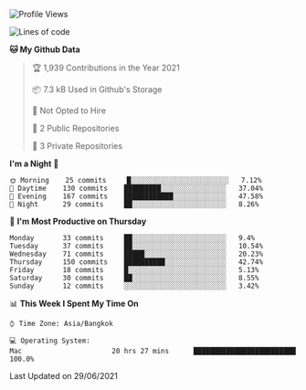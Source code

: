 <!--START_SECTION:waka-->
![Profile Views](http://img.shields.io/badge/Profile%20Views-131-blue)

![Lines of code](https://img.shields.io/badge/From%20Hello%20World%20I%27ve%20Written-25455%20lines%20of%20code-blue)

**🐱 My Github Data** 

> 🏆 1,939 Contributions in the Year 2021
 > 
> 📦 7.3 kB Used in Github's Storage 
 > 
> 🚫 Not Opted to Hire
 > 
> 📜 2 Public Repositories 
 > 
> 🔑 3 Private Repositories  
 > 
**I'm a Night 🦉** 

```text
🌞 Morning    25 commits     █░░░░░░░░░░░░░░░░░░░░░░░░   7.12% 
🌆 Daytime    130 commits    █████████░░░░░░░░░░░░░░░░   37.04% 
🌃 Evening    167 commits    ████████████░░░░░░░░░░░░░   47.58% 
🌙 Night      29 commits     ██░░░░░░░░░░░░░░░░░░░░░░░   8.26%

```
📅 **I'm Most Productive on Thursday** 

```text
Monday       33 commits     ██░░░░░░░░░░░░░░░░░░░░░░░   9.4% 
Tuesday      37 commits     ██░░░░░░░░░░░░░░░░░░░░░░░   10.54% 
Wednesday    71 commits     █████░░░░░░░░░░░░░░░░░░░░   20.23% 
Thursday     150 commits    ██████████░░░░░░░░░░░░░░░   42.74% 
Friday       18 commits     █░░░░░░░░░░░░░░░░░░░░░░░░   5.13% 
Saturday     30 commits     ██░░░░░░░░░░░░░░░░░░░░░░░   8.55% 
Sunday       12 commits     ░░░░░░░░░░░░░░░░░░░░░░░░░   3.42%

```


📊 **This Week I Spent My Time On** 

```text
⌚︎ Time Zone: Asia/Bangkok

💻 Operating System: 
Mac                      20 hrs 27 mins      █████████████████████████   100.0%

```


 Last Updated on 29/06/2021
<!--END_SECTION:waka-->